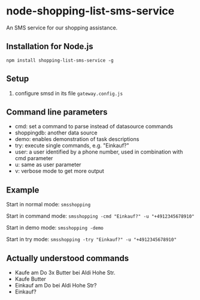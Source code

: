 node-shopping-list-sms-service
==============================

An SMS service for our shopping assistance.

Installation for Node.js
------------------------------

	npm install shopping-list-sms-service -g

Setup
------------------------------

1. configure smsd in its file `gateway.config.js`

Command line parameters
------------------------------

- cmd: set a command to parse instead of datasource commands
- shoppingdb: another data source
- demo: enables demonstration of task descriptions
- try: execute single commands, e.g. "Einkauf?"
- user: a user identified by a phone number, used in combination with cmd parameter
- u: same as user parameter
- v: verbose mode to get more output

Example
-----------------------------

Start in normal mode: `smsshopping`

Start in command mode: `smsshopping -cmd "Einkauf?" -u "+4912345678910"`

Start in demo mode: `smsshopping -demo`

Start in try mode: `smsshopping -try "Einkauf?" -u "+4912345678910"`

Actually understood commands
-----------------------------

- Kaufe am Do 3x Butter bei Aldi Hohe Str.
- Kaufe Butter
- Einkauf am Do bei Aldi Hohe Str?
- Einkauf?
